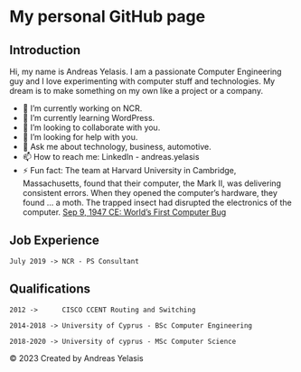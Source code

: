 # My personal GitHub page

## Introduction
Hi, my name is Andreas Yelasis. I am a passionate Computer Engineering guy and I love experimenting with computer stuff and technologies. My dream is to make something on my own like a project or a company.

- 🔭 I’m currently working on NCR.
- 🌱 I’m currently learning WordPress.
- 👯 I’m looking to collaborate with you.
- 🤔 I’m looking for help with you.
- 💬 Ask me about technology, business, automotive.
- 📫 How to reach me: LinkedIn - andreas.yelasis
- ⚡ Fun fact: The team at Harvard University in Cambridge, Massachusetts, found that their computer, the Mark II, was delivering consistent errors. When they opened the computer’s hardware, they found ... a moth. The trapped insect had disrupted the electronics of the computer.
[Sep 9, 1947 CE: World’s First Computer Bug](https://education.nationalgeographic.org/resource/worlds-first-computer-bug)

## Job Experience
<pre><code>July 2019 -> NCR - PS Consultant</code></pre>

## Qualifications
<pre><code>2012 ->      CISCO CCENT Routing and Switching</code></pre>
<pre><code>2014-2018 -> University of Cyprus - BSc Computer Engineering</code></pre>
<pre><code>2018-2020 -> University of cyprus - MSc Computer Science</code></pre>

<div class="footer">
    &copy; 2023 Created by Andreas Yelasis
</div>
